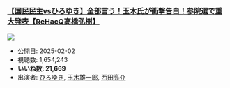### [【国民民主vsひろゆき】全部言う！玉木氏が衝撃告白！参院選で重大発表【ReHacQ高橋弘樹】](https://www.youtube.com/watch?v=3WIDjkmg6xY)
[![](https://img.youtube.com/vi/3WIDjkmg6xY/sddefault.jpg)](https://www.youtube.com/watch?v=3WIDjkmg6xY)
-   公開日: 2025-02-02
-   視聴数: 1,654,243
-   **いいね数: 21,669**
-   出演者: [ひろゆき](/rehacq_fan/people/ひろゆき "wikilink"), [玉木雄一郎](/rehacq_fan/people/玉木雄一郎 "wikilink"), [西田亮介](/rehacq_fan/people/西田亮介 "wikilink")
